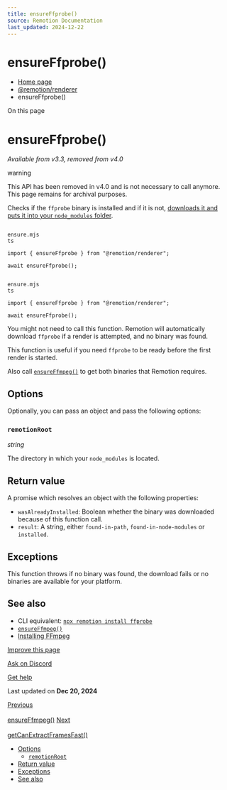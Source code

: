 ```yaml
---
title: ensureFfprobe()
source: Remotion Documentation
last_updated: 2024-12-22
---
```


# ensureFfprobe()

- [Home page](/)
- [@remotion/renderer](/docs/renderer)
- ensureFfprobe()

On this page

# ensureFfprobe()

_Available from v3.3, removed from v4.0_

warning

This API has been removed in v4.0 and is not necessary to call anymore. This page remains for archival purposes.

Checks if the `ffprobe` binary is installed and if it is not, [downloads it and puts it into your `node_modules` folder](/docs/ffmpeg).

```

ensure.mjs
ts

import { ensureFfprobe } from "@remotion/renderer";

await ensureFfprobe();
```

```

ensure.mjs
ts

import { ensureFfprobe } from "@remotion/renderer";

await ensureFfprobe();
```

You might not need to call this function. Remotion will automatically download `ffprobe` if a render is attempted, and no binary was found.

This function is useful if you need `ffprobe` to be ready before the first render is started.

Also call [`ensureFfmpeg()`](/docs/renderer/ensure-ffmpeg) to get both binaries that Remotion requires.

## Options [​](\#options "Direct link to Options")

Optionally, you can pass an object and pass the following options:

### `remotionRoot` [​](\#remotionroot "Direct link to remotionroot")

_string_

The directory in which your `node_modules` is located.

## Return value [​](\#return-value "Direct link to Return value")

A promise which resolves an object with the following properties:

- `wasAlreadyInstalled`: Boolean whether the binary was downloaded because of this function call.
- `result`: A string, either `found-in-path`, `found-in-node-modules` or `installed`.

## Exceptions [​](\#exceptions "Direct link to Exceptions")

This function throws if no binary was found, the download fails or no binaries are available for your platform.

## See also [​](\#see-also "Direct link to See also")

- CLI equivalent: [`npx remotion install ffprobe`](/docs/cli/install)
- [`ensureFfmpeg()`](/docs/renderer/ensure-ffmpeg)
- [Installing FFmpeg](/docs/ffmpeg)

[Improve this page](https://github.com/remotion-dev/remotion/edit/main/packages/docs/docs/renderer/ensure-ffprobe.mdx)

[Ask on Discord](https://remotion.dev/discord)

[Get help](/docs/get-help)

Last updated on **Dec 20, 2024**

[Previous\
\
ensureFfmpeg()](/docs/renderer/ensure-ffmpeg) [Next\
\
getCanExtractFramesFast()](/docs/renderer/get-can-extract-frames-fast)

- [Options](#options)
  - [`remotionRoot`](#remotionroot)
- [Return value](#return-value)
- [Exceptions](#exceptions)
- [See also](#see-also)
